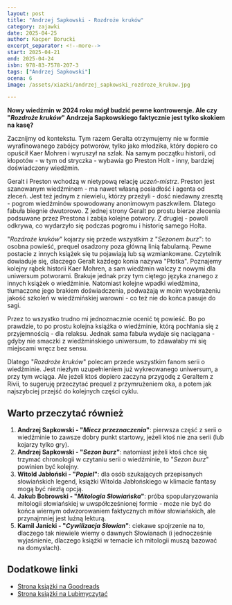 ```yaml
---
layout: post
title: "Andrzej Sapkowski - Rozdroże kruków"
category: zajawki
date: 2025-04-25
author: Kacper Borucki
excerpt_separator: <!--more-->
start: 2025-04-21
end: 2025-04-24
isbn: 978-83-7578-207-3
tags: ["Andrzej Sapkowski"]
ocena: 6
image: /assets/xiazki/andrzej_sapkowski_rozdroze_krukow.jpg

---
```


**Nowy wiedźmin w 2024 roku mógł budzić pewne kontrowersje. Ale czy "*Rozdroże kruków*" Andrzeja Sapkowskiego faktycznie jest tylko skokiem na kasę?**

<!--more-->

Zacznijmy od kontekstu. Tym razem Geralta otrzymujemy nie w formie wyrafinowanego zabójcy potworów, tylko jako młodzika, który dopiero co opuścił Kaer Mohren i wyruszył na szlak. Na samym początku historii, od kłopotów - w tym od stryczka - wybawia go Preston Holt - inny, bardziej doświadczony wiedźmin.

Geralt i Preston wchodzą w nietypową relację *uczeń-mistrz*. Preston jest szanowanym wiedźminem - ma nawet własną posiadłość i agenta od zleceń. Jest też jednym z niewielu, którzy przeżyli - dość niedawny zresztą - pogrom wiedźminów spowodowany anonimowym paszkwilem. Dlatego fabuła biegnie dwutorowo. Z jednej strony Geralt po prostu bierze zlecenia podsuwane przez Prestona i zabija kolejne potwory. Z drugiej - powoli odkrywa, co wydarzyło się podczas pogromu i historię samego Holta.

"*Rozdroże kruków*" kojarzy się przede wszystkim z "*Sezonem burz*": to osobna powieść, prequel osadzony poza główną linią fabularną. Pewne postacie z innych książek się tu pojawiają lub są wzmiankowane. Czytelnik dowiaduje się, dlaczego Geralt każdego konia nazywa "Płotka". Poznajemy kolejny rąbek historii Kaer Mohren, a sam wiedźmin walczy z nowymi dla uniwersum potworami. Brakuje jednak przy tym ciętego języka znanego z innych książek o wiedźminie. Natomiast kolejne wpadki wiedźmina, tłumaczone jego brakiem doświadczenia, podważają w moim wyobrażeniu jakość szkoleń w wiedźmińskiej warowni - co też nie do końca pasuje do sagi.

Przez to wszystko trudno mi jednoznacznie ocenić tę powieść. Bo po prawdzie, to po prostu kolejna książka o wiedźminie, którą pochłania się z przyjemnością - dla relaksu. Jednak sama fabuła wydaje się naciągana - gdyby nie smaczki z wiedźmińskiego uniwersum, to zdawałaby mi się miejscami wręcz bez sensu.

Dlatego "*Rozdroże kruków*" polecam przede wszystkim fanom serii o wiedźminie. Jest niezłym uzupełnieniem już wykreowanego uniwersum, a przy tym wciąga. Ale jeżeli ktoś dopiero zaczyna przygodę z Geraltem z Rivii, to sugeruję przeczytać prequel z przymrużeniem oka, a potem jak najszybciej przejść do kolejnych części cyklu.

## Warto przeczytać również

1. **Andrzej Sapkowski - "*Miecz przeznaczenia*"**: pierwsza część z serii o wiedźminie to zawsze dobry punkt startowy, jeżeli ktoś nie zna serii (lub kojarzy tylko gry).
2. **Andrzej Sapkowski - "*Sezon burz*"**: natomiast jeżeli ktoś chce się trzymać chronologii w czytaniu serii o wiedźminie, to "*Sezon burz*" powinien być kolejny.
3. **Witold Jabłoński - "*Popiel*"**: dla osób szukających przepisanych słowiańskich legend, książki Witolda Jabłońskiego w klimacie fantasy mogą być niezłą opcją.
4. **Jakub Bobrowski - "*Mitologia Słowiańska*"**: próba spopularyzowania mitologii słowiańskiej w uwspółcześnionej formie - może nie być do końca wiernym odwzorowaniem faktycznych mitów słowiańskich, ale przynajmniej jest luźną lekturą.
5. **Kamil Janicki - "*Cywilizacja Słowian*"**: ciekawe spojrzenie na to, dlaczego tak niewiele wiemy o dawnych Słowianach (i jednocześnie wyjaśnienie, dlaczego książki w temacie ich mitologii muszą bazować na domysłach).

## Dodatkowe linki

- [Strona książki na Goodreads](https://www.goodreads.com/book/show/221786526-rozdro-e-kruk-w)
- [Strona książki na Lubimyczytać](https://lubimyczytac.pl/ksiazka/5168033/rozdroze-krukow)
